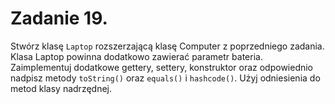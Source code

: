 # Zadanie 19.
Stwórz klasę `Laptop` rozszerzającą klasę Computer z poprzedniego zadania. 
Klasa Laptop powinna dodatkowo zawierać parametr bateria.
Zaimplementuj dodatkowe gettery, settery, konstruktor oraz odpowiednio nadpisz metody `toString()` oraz `equals()` i `hashcode()`.
Użyj odniesienia do metod klasy nadrzędnej.